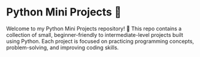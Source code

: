 # Python Mini Projects 🐍

Welcome to my Python Mini Projects repository! 🚀
This repo contains a collection of small, beginner-friendly to intermediate-level projects built using Python.
Each project is focused on practicing programming concepts, problem-solving, and improving coding skills.
